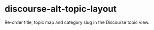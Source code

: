 # discourse-alt-topic-layout
Re-order title, topic map and category slug in the Discourse topic view.
